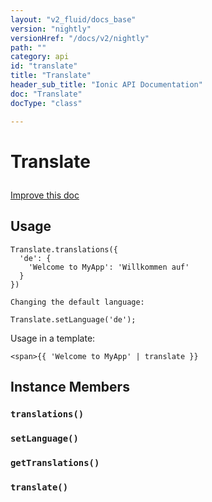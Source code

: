 ```yaml
---
layout: "v2_fluid/docs_base"
version: "nightly"
versionHref: "/docs/v2/nightly"
path: ""
category: api
id: "translate"
title: "Translate"
header_sub_title: "Ionic API Documentation"
doc: "Translate"
docType: "class"

---
```










<h1 class="api-title">
<a class="anchor" name="translate" href="#translate"></a>

Translate





</h1>

<a class="improve-v2-docs" href="http://github.com/driftyco/ionic/edit/master//src/translation/translate.ts#L0">
Improve this doc
</a>










<!-- @usage tag -->

<h2><a class="anchor" name="usage" href="#usage"></a>Usage</h2>

<pre><code class="lang-js">Translate.translations({
  &#39;de&#39;: {
    &#39;Welcome to MyApp&#39;: &#39;Willkommen auf&#39;
  }
})

Changing the default language:

Translate.setLanguage(&#39;de&#39;);
</code></pre>
<p>Usage in a template:</p>
<pre><code class="lang-js">&lt;span&gt;{{ &#39;Welcome to MyApp&#39; | translate }}
</code></pre>




<!-- @property tags -->



<!-- instance methods on the class -->

<h2><a class="anchor" name="instance-members" href="#instance-members"></a>Instance Members</h2>

<div id="translations"></div>

<h3>
<a class="anchor" name="translations" href="#translations"></a>
<code>translations()</code>
  

</h3>












<div id="setLanguage"></div>

<h3>
<a class="anchor" name="setLanguage" href="#setLanguage"></a>
<code>setLanguage()</code>
  

</h3>












<div id="getTranslations"></div>

<h3>
<a class="anchor" name="getTranslations" href="#getTranslations"></a>
<code>getTranslations()</code>
  

</h3>












<div id="translate"></div>

<h3>
<a class="anchor" name="translate" href="#translate"></a>
<code>translate()</code>
  

</h3>















<!-- related link --><!-- end content block -->


<!-- end body block -->

